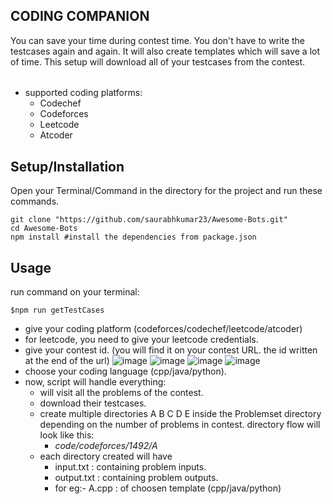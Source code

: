 ## CODING COMPANION
You can save your time during contest time. You don't have to write the testcases again and again. It will also create templates which will save a lot of time. This setup will download all of your testcases from the contest.
######
- supported coding platforms:
  - Codechef
  - Codeforces
  - Leetcode
  - Atcoder

## Setup/Installation
Open your Terminal/Command in the directory for the project and run these commands.
    
    git clone "https://github.com/saurabhkumar23/Awesome-Bots.git"
    cd Awesome-Bots
    npm install #install the dependencies from package.json

## Usage
run command on your terminal:

    $npm run getTestCases

- give your coding platform (codeforces/codechef/leetcode/atcoder)
- for leetcode, you need to give your leetcode credentials.
- give your contest id. (you will find it on your contest URL. the id written at the end of the url)
![image](https://user-images.githubusercontent.com/43825814/119214579-8b2a1480-bae5-11eb-8d10-2f760fa8106b.png)
![image](https://user-images.githubusercontent.com/43825814/119214595-b44aa500-bae5-11eb-9b7a-67392bb9424c.png)
![image](https://user-images.githubusercontent.com/43825814/119214609-caf0fc00-bae5-11eb-80b9-7294d1f3bc45.png)
![image](https://user-images.githubusercontent.com/43825814/119214620-df34f900-bae5-11eb-9437-57c22480e90e.png)
- choose your coding language (cpp/java/python).
- now, script will handle everything:
    - will visit all the problems of the contest.
    - download their testcases.
    - create multiple directories A B C D E inside the Problemset directory depending on the number of problems in contest. directory flow will look like this: 
        - *code/codeforces/1492/A*
    - each directory created will have
        - input.txt : containing problem inputs.
        - output.txt : containing problem outputs.
        - for eg:- A.cpp : of choosen template (cpp/java/python)


